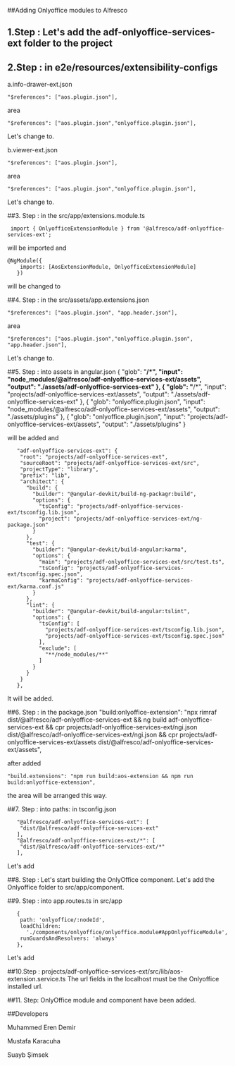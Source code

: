 ##Adding Onlyoffice modules to Alfresco

## 1.Step : Let's add the adf-onlyoffice-services-ext folder to the project

## 2.Step : in e2e/resources/extensibility-configs
  a.info-drawer-ext.json

    "$references": ["aos.plugin.json"],

area

    "$references": ["aos.plugin.json","onlyoffice.plugin.json"],

Let's change to.

b.viewer-ext.json


    "$references": ["aos.plugin.json"],

area

    "$references": ["aos.plugin.json","onlyoffice.plugin.json"],

Let's change to.

##3. Step : in the  src/app/extensions.module.ts


     import { OnlyofficeExtensionModule } from '@alfresco/adf-onlyoffice-services-ext';

will be imported and

    @NgModule({
        imports: [AosExtensionModule, OnlyofficeExtensionModule]
       })
  
will be changed to

##4. Step : in the  src/assets/app.extensions.json
  
    "$references": ["aos.plugin.json", "app.header.json"],

  area
   
    "$references": ["aos.plugin.json","onlyoffice.plugin.json", "app.header.json"],
Let's change to.

##5. Step : into assets in angular.json
        {
        "glob": "**/*",
        "input": "node_modules/@alfresco/adf-onlyoffice-services-ext/assets",
        "output": "./assets/adf-onlyoffice-services-ext"
       },
       {
        "glob": "**/*",
        "input": "projects/adf-onlyoffice-services-ext/assets",
        "output": "./assets/adf-onlyoffice-services-ext"
       },
       {
        "glob": "onlyoffice.plugin.json",
        "input": "node_modules/@alfresco/adf-onlyoffice-services-ext/assets",
        "output": "./assets/plugins"
       },
       {
        "glob": "onlyoffice.plugin.json",
        "input": "projects/adf-onlyoffice-services-ext/assets",
        "output": "./assets/plugins"
       } 

will be added and
      
       "adf-onlyoffice-services-ext": {
        "root": "projects/adf-onlyoffice-services-ext",
        "sourceRoot": "projects/adf-onlyoffice-services-ext/src",
        "projectType": "library",
        "prefix": "lib",
        "architect": {
          "build": {
            "builder": "@angular-devkit/build-ng-packagr:build",
            "options": {
              "tsConfig": "projects/adf-onlyoffice-services-ext/tsconfig.lib.json",
              "project": "projects/adf-onlyoffice-services-ext/ng-package.json"
            }
          },
          "test": {
            "builder": "@angular-devkit/build-angular:karma",
            "options": {
              "main": "projects/adf-onlyoffice-services-ext/src/test.ts",
              "tsConfig": "projects/adf-onlyoffice-services-ext/tsconfig.spec.json",
              "karmaConfig": "projects/adf-onlyoffice-services-ext/karma.conf.js"
            }
          },
          "lint": {
            "builder": "@angular-devkit/build-angular:tslint",
            "options": {
              "tsConfig": [
                "projects/adf-onlyoffice-services-ext/tsconfig.lib.json",
                "projects/adf-onlyoffice-services-ext/tsconfig.spec.json"
              ],
              "exclude": [
                "**/node_modules/**"
              ]
            }
          }
        }
       },

 It will be added.

 ##6. Step : in the package.json
    "build:onlyoffice-extension": "npx rimraf dist/@alfresco/adf-onlyoffice-services-ext && ng build adf-onlyoffice-services-ext && cpr projects/adf-onlyoffice-services-ext/ngi.json dist/@alfresco/adf-onlyoffice-services-ext/ngi.json && cpr projects/adf-onlyoffice-services-ext/assets dist/@alfresco/adf-onlyoffice-services-ext/assets",
    
after added
     
    "build.extensions": "npm run build:aos-extension && npm run build:onlyoffice-extension",
the area will be arranged this way.

##7. Step : into paths: in tsconfig.json
      
       "@alfresco/adf-onlyoffice-services-ext": [
        "dist/@alfresco/adf-onlyoffice-services-ext"
       ],
       "@alfresco/adf-onlyoffice-services-ext/*": [
        "dist/@alfresco/adf-onlyoffice-services-ext/*"
       ],

Let's add

##8. Step : Let's start building the OnlyOffice component.  Let's add the Onlyoffice folder to src/app/component.
  
##9. Step : into app.routes.ts in src/app

      
       {
        path: 'onlyoffice/:nodeId',
        loadChildren:
          './components/onlyoffice/onlyoffice.module#AppOnlyofficeModule',
        runGuardsAndResolvers: 'always'
       },  
  
Let's add

##10.Step : projects/adf-onlyoffice-services-ext/src/lib/aos-extension.service.ts
 The url fields in the localhost must be the Onlyoffice installed url.

##11. Step: OnlyOffice module and component have been added.

##Developers

  Muhammed Eren Demir 
 
  Mustafa Karacuha
 
  Suayb Şimsek


